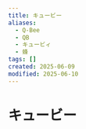 ```yaml
---
title: キュービー
aliases:
  - Q-Bee
  - QB
  - キュービィ
  - 蜂
tags: []
created: 2025-06-09
modified: 2025-06-10
---
```


# キュービー
